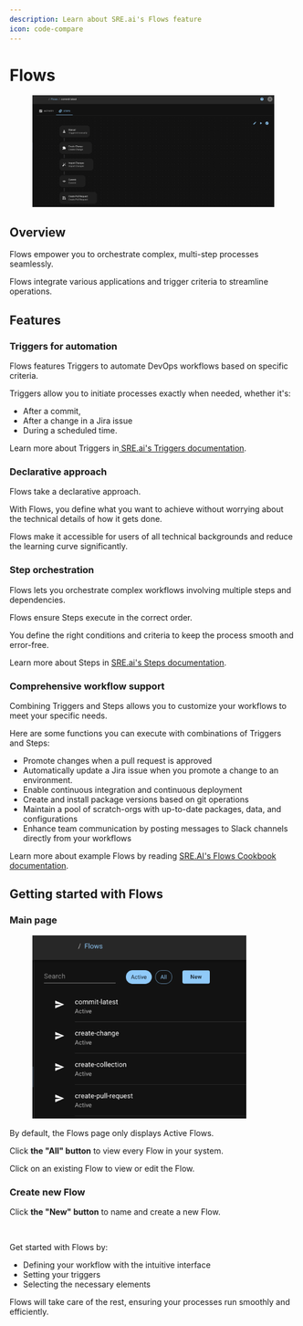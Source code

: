 ```yaml
---
description: Learn about SRE.ai's Flows feature
icon: code-compare
---
```


# Flows

<figure><img src="../.gitbook/assets/SlightAcmeEdit.png" alt=""><figcaption></figcaption></figure>

## Overview

Flows empower you to orchestrate complex, multi-step processes seamlessly.&#x20;

Flows integrate various applications and trigger criteria to streamline operations.

## **Features**

### **Triggers for automation**

Flows features Triggers to automate DevOps workflows based on specific criteria.&#x20;

Triggers allow you to initiate processes exactly when needed, whether it's:

* After a commit,&#x20;
* After a change in a Jira issue
* During a scheduled time.

Learn more about Triggers in[ SRE.ai's Triggers documentation](triggers/).

### **Declarative approach**

Flows take a declarative approach.&#x20;

With Flows, you define what you want to achieve without worrying about the technical details of how it gets done.

Flows make it accessible for users of all technical backgrounds and reduce the learning curve significantly.

### **Step orchestration**

Flows lets you orchestrate complex workflows involving multiple steps and dependencies.

Flows ensure Steps execute in the correct order.&#x20;

You define the right conditions and criteria to keep the process smooth and error-free.

Learn more about Steps in [SRE.ai's Steps documentation](steps/).

### Comprehensive workflow support

Combining Triggers and Steps allows you to customize your workflows to meet your specific needs.

Here are some functions you can execute with combinations of Triggers and Steps:

* Promote changes when a pull request is approved
* Automatically update a Jira issue when you promote a change to an environment.
* Enable continuous integration and continuous deployment
* Create and install package versions based on git operations
* Maintain a pool of scratch-orgs with up-to-date packages, data, and configurations
* Enhance team communication by posting messages to Slack channels directly from your workflows

Learn more about example Flows by reading [SRE.AI's Flows Cookbook documentation](flows-cookbook.md).

## **Getting started with Flows**

### **Main page**

<figure><img src="../.gitbook/assets/FlowsLanding.png" alt="" width="375"><figcaption></figcaption></figure>

By default, the Flows page only displays Active Flows.

Click **the "All" button** to view every Flow in your system.

Click on an existing Flow to view or edit the Flow.

### Create new Flow

Click **the "New" button** to name and create a new Flow.

<figure><img src="../.gitbook/assets/Screenshot 2025-04-25 at 3.55.22 PM.png" alt="" width="375"><figcaption></figcaption></figure>



Get started with Flows by:

* Defining your workflow with the intuitive interface
* Setting your triggers
* Selecting the necessary elements

Flows will take care of the rest, ensuring your processes run smoothly and efficiently.
